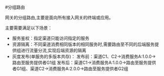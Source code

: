 #分组路由

网关的分组路由,主要是面向所有接入网关的终端或应用。

主要需要满足以下场景：
+ 服务鉴权：指定渠道只能访问指定的服务
+ 资源隔离：不同渠道消费相同版本的相同服务时,需要路由至不同的后端服务提供组进行流量分流,实现后端资源的隔离
+ 灰度发布(单服务的多版本共存)：
发布前：渠道C1、C2→消费服务A:1.0.0→路由至服务提供者G1组
发布后：渠道C1→消费服务A:1.0.0→路由至服务提供者G1组、渠道C2→消费服务A:2.0.0→路由至服务提供者G2组